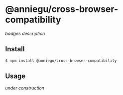 # @anniegu/cross-browser-compatibility

_badges_
_description_

## Install

```bash
$ npm install @anniegu/cross-browser-compatibility
```

## Usage

_under construction_